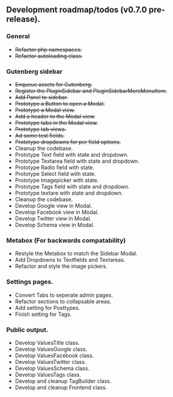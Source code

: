 
## Development roadmap/todos (v0.7.0 pre-release).

### General
- ~~Refactor php namespaces.~~
- ~~Refactor autoloading class.~~

### Gutenberg sidebar

- ~~Enqueue assets for Gutenberg.~~
- ~~Register the PluginSidebar and PluginSidebarMoreMenuItem.~~
- ~~Add Panel to sidebar.~~
- ~~Prototype a Button to open a Modal.~~
- ~~Prototype a Modal view.~~
- ~~Add a header to the Modal view.~~
- ~~Prototype tabs in the Modal view.~~
- ~~Prototype tab views.~~
- ~~Ad some test fields.~~
- ~~Prototype dropdowns for per field options.~~
- Cleanup the codebase.
- Prototype Text field with state and dropdown.
- Prototype Textarea field with state and dropdown.
- Prototype Radio field with state.
- Prototype Select field with state.
- Prototype Imagepicker with state.
- Prototype Tags field with state and dropdown.
- Prototype textare with state and dropdown.
- Cleanup the codebase.
- Develop Google view in Modal.
- Develop Facebook view in Modal.
- Develop Twitter view in Modal.
- Develop Schema view in Modal.


### Metabox (For backwards compatability)
- Restyle the Metabox to match the Sidebar Modal.
- Add Dropdowns to Textfields and Textareas.
- Refactor and style the image pickers.


### Settings pages.
- Convert Tabs to seperate admin pages.
- Refactor sections to collapsable areas.
- Add setting for Posttypes.
- Finish setting for Tags.


### Public output.
- Develop ValuesTitle class.
- Develop ValuesGoogle class.
- Develop ValuesFacebook class.
- Develop ValuesTwitter class.
- Develop ValuesSchema class.
- Develop ValuesTags class.
- Develop and cleanup TagBuilder class.
- Develop and cleanup Frontend class.